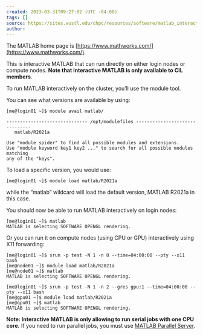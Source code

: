```yaml
---
created: 2023-03-31T09:27:02 (UTC -04:00)
tags: []
source: https://sites.wustl.edu/chpc/resources/software/matlab_interactive/
author:
---
```


The MATLAB home page is [https://www.mathworks.com/](https://www.mathworks.com/).

This is interactive MATLAB that can run directly on either login nodes or compute nodes. **Note that interactive MATLAB is only available to CIL members**.

To run MATLAB interactively on the cluster, you’ll use the module tool.

You can see what versions are available by using:

```
[me@login01 ~]$ module avail matlab/

------------------------------ /opt/modulefiles -------------------------------
   matlab/R2021a

Use "module spider" to find all possible modules and extensions.
Use "module keyword key1 key2 ..." to search for all possible modules matching
any of the "keys".
```

To load a specific version, you would use:

```
[me@login01 ~]$ module load matlab/R2021a
```

while the “matlab” wildcard will load the default version, MATLAB R2021a in this case.

You should now be able to run MATLAB interactively on login nodes:

```
[me@login01 ~]$ matlab
MATLAB is selecting SOFTWARE OPENGL rendering.
```

Or you can run it on compute nodes (using CPU or GPU) interactively using X11 forwarding:

```
[me@login01 ~]$ srun -p test -N 1 -n 8 --time=04:00:00 --pty --x11 bash
[me@node01 ~]$ module load matlab/R2021a
[me@node01 ~]$ matlab
MATLAB is selecting SOFTWARE OPENGL rendering.
```

```
[me@login01 ~]$ srun -p test -N 1 -n 2 --gres gpu:1 --time=04:00:00 --pty --x11 bash
[me@gpu01 ~]$ module load matlab/R2021a
[me@gpu01 ~]$ matlab
MATLAB is selecting SOFTWARE OPENGL rendering.
```

**Note: Interactive MATLAB is only allowing to run serial jobs with one CPU core.** If you need to run parallel jobs, you must use [MATLAB Parallel Server](https://sites.wustl.edu/chpc/resources/software/matlab_parallel_server/).
